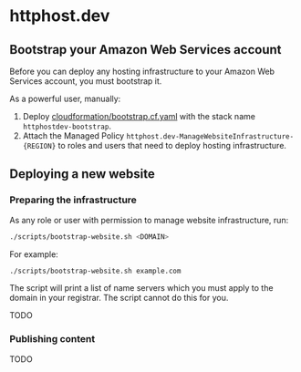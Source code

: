 # httphost.dev

## Bootstrap your Amazon Web Services account

Before you can deploy any hosting infrastructure to your Amazon Web Services account, you must bootstrap it.

As a powerful user, manually:

1. Deploy [cloudformation/bootstrap.cf.yaml](cloudformation/bootstrap.cf.yaml) with the stack name `httphostdev-bootstrap`.
1. Attach the Managed Policy `httphost.dev-ManageWebsiteInfrastructure-{REGION}` to roles and users that need to deploy hosting infrastructure.

## Deploying a new website

### Preparing the infrastructure

As any role or user with permission to manage website infrastructure, run:

```bash
./scripts/bootstrap-website.sh <DOMAIN>
```

For example:

```bash
./scripts/bootstrap-website.sh example.com
```

The script will print a list of name servers which you must apply to the domain in your registrar. The script cannot do this for you.

TODO

### Publishing content

TODO
